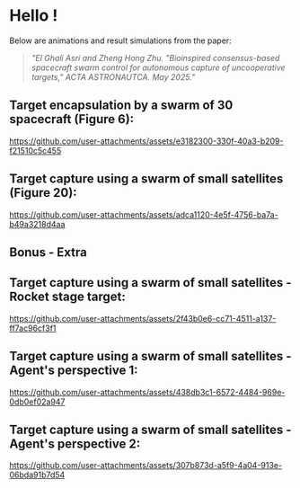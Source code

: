# Hello !

Below are animations and result simulations from the paper:

>*"El Ghali Asri and Zheng Hong Zhu. "Bioinspired consensus-based spacecraft swarm control for autonomous capture of uncooperative targets," ACTA ASTRONAUTCA. May 2025."*

## **Target encapsulation by a swarm of 30 spacecraft (Figure 6):**

https://github.com/user-attachments/assets/e3182300-330f-40a3-b209-f21510c5c455

## **Target capture using a swarm of small satellites (Figure 20):**

https://github.com/user-attachments/assets/adca1120-4e5f-4756-ba7a-b49a3218d4aa

## Bonus - Extra
## **Target capture using a swarm of small satellites - Rocket stage target:**

https://github.com/user-attachments/assets/2f43b0e6-cc71-4511-a137-ff7ac96cf3f1

## **Target capture using a swarm of small satellites - Agent's perspective 1:**

https://github.com/user-attachments/assets/438db3c1-6572-4484-969e-0db0ef02a947

## **Target capture using a swarm of small satellites - Agent's perspective 2:**

https://github.com/user-attachments/assets/307b873d-a5f9-4a04-913e-06bda91b7d54

